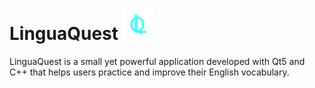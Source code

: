 # LinguaQuest <img src="./imagesREADME/lOGO.png" alt="Logo" width="50" height="50" >
LinguaQuest is a small yet powerful application developed with Qt5 and C++ that helps users practice and improve their English vocabulary.
